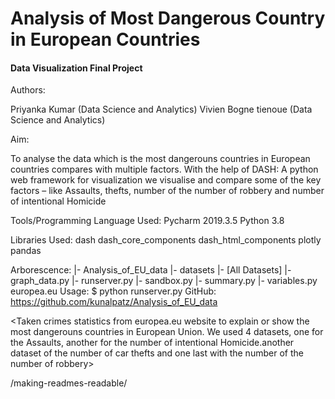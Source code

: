 #  Analysis of Most Dangerous Country in European Countries 
#### Data Visualization Final Project

Authors:

Priyanka Kumar (Data Science and Analytics)
Vivien Bogne tienoue (Data Science and Analytics)


Aim:

To analyse the data which is the most dangerouns countries in European countries compares with multiple factors. With the help of DASH: A python web framework for visualization we visualise and compare some of the key factors – like Assaults, thefts, number of the number of robbery and number of intentional Homicide


Tools/Programming Language Used:
Pycharm 2019.3.5
Python 3.8

Libraries Used:
dash 
dash_core_components
dash_html_components
plotly
pandas



Arborescence:
|- Analysis_of_EU_data
    |- datasets 
        |- [All Datasets]
    |- graph_data.py <file for graph declaration>
    |- runserver.py <entrypoint of application>
    |- sandbox.py <sandbox code for application>
    |- summary.py <creation of summary data for interactive chart>
    |- variables.py <defination of all variables for dataset read>
  europea.eu
Usage:
$ python runserver.py
GitHub:
https://github.com/kunalpatz/Analysis_of_EU_data
  
  


<Taken crimes statistics from europea.eu website to explain or show the most dangerouns countries in European Union. We used 4 datasets, one for the Assaults, another for the number of intentional Homicide.another dataset of the number of car thefts and one last with the number of the number of robbery>


/making-readmes-readable/
